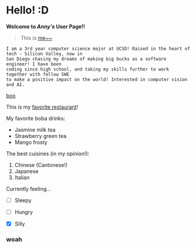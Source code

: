 # Hello! :D
**Welcome to *Anny's* User Page!!**
> This is [me~~](me.png)

```
I am a 3rd year computer science major at UCSD! Raised in the heart of tech - Silicon Valley, now in
San Diego chasing my dreams of making big bucks as a software engineer! I have been
coding since high school, and taking my skills further to work together with fellow SWE
to make a positive impact on the world! Interested in computer vision and AI.
```
[boo](#woah)

This is my [favorite restaurant](https://www.yelp.com/biz/poke-koma-alameda)!

My favorite boba drinks:
* Jasmine milk tea
* Strawberry green tea
* Mango frosty

The best cuisines (in my opinion!):
1. Chinese (Cantonese!)
2. Japanese
3. Italian

Currently feeling...
- [ ] Sleepy
- [ ] Hungry
- [x] Silly


### woah



